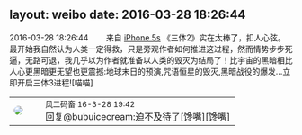 layout: weibo
date: 2016-03-28 18:26:44
---
<meta name="referrer" content="no-referrer" />

2016-03-28 18:26:44  &nbsp;&nbsp;&nbsp;&nbsp;&nbsp;&nbsp; 来自 <a href="sinaweibo://customweibosource" rel="nofollow">iPhone 5s</a>
《三体2》实在太棒了，扣人心弦。最开始我自然认为人类一定得救，只是旁观作者如何推进这过程，然而情势步步死逼，无路可退，我几乎以为作者就准备以人类的毁灭为结局了！比宇宙的黑暗相比人心更黑暗更无望也更震撼:地球末日的预演,咒语恒星的毁灭,黑暗战役的爆发…立即开启三体3进程![喵喵] ​​​

<table style="width: 100%;">
  <tr>
    <td style="width: 40px;"><img style="border-radius:50%" src="https://tva3.sinaimg.cn/crop.0.0.639.639.50/6d2a6003jw8f3idy69w2gj20hs0hrt9g.jpg?KID=imgbed,tva&Expires=1624465763&ssig=5%2FTspSjm%2BF"></td>
    <td colspan="2"><small>风二码畜 16-3-28 19:42</small><br/>回复@bubuicecream:迫不及待了[馋嘴][馋嘴]</td>
  </tr>
</table>
